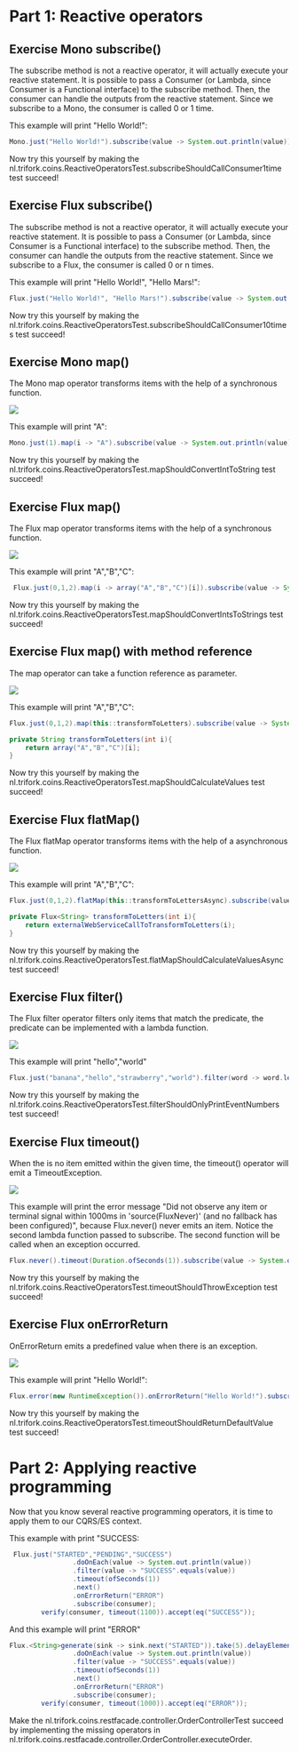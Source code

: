 # Part 1: Reactive operators
## Exercise Mono subscribe()
The subscribe method is not a reactive operator, it will actually execute your reactive statement.
It is possible to pass a Consumer (or Lambda, since Consumer is a Functional interface) to the subscribe method.
Then, the consumer can handle the outputs from the reactive statement. Since we subscribe to a Mono, the consumer is called 0 or 1 time.

This example will print "Hello World!":
```java
Mono.just("Hello World!").subscribe(value -> System.out.println(value));
```

Now try this yourself by making the nl.trifork.coins.ReactiveOperatorsTest.subscribeShouldCallConsumer1time test succeed!

## Exercise Flux subscribe()
The subscribe method is not a reactive operator, it will actually execute your reactive statement.
It is possible to pass a Consumer (or Lambda, since Consumer is a Functional interface) to the subscribe method.
Then, the consumer can handle the outputs from the reactive statement. Since we subscribe to a Flux, the consumer is called 0 or n times.

This example will print "Hello World!", "Hello Mars!":
```java
Flux.just("Hello World!", "Hello Mars!").subscribe(value -> System.out.println(value));
```

Now try this yourself by making the nl.trifork.coins.ReactiveOperatorsTest.subscribeShouldCallConsumer10times test succeed!

## Exercise Mono map()
The Mono map operator transforms items with the help of a synchronous function.

![](img/mapForMono.svg)

This example will print "A":
```java
Mono.just(1).map(i -> "A").subscribe(value -> System.out.println(value));
```

Now try this yourself by making the nl.trifork.coins.ReactiveOperatorsTest.mapShouldConvertIntToString test succeed!

## Exercise Flux map()
The Flux map operator transforms items with the help of a synchronous function.

![](img/mapForFlux.svg)

This example will print "A","B","C":
```java
 Flux.just(0,1,2).map(i -> array("A","B","C")[i]).subscribe(value -> System.out.println(value));
```
Now try this yourself by making the nl.trifork.coins.ReactiveOperatorsTest.mapShouldConvertIntsToStrings test succeed!

## Exercise Flux map() with method reference
The map operator can take a function reference as parameter.

![](img/mapForFlux.svg)

This example will print "A","B","C":
```java
Flux.just(0,1,2).map(this::transformToLetters).subscribe(value -> System.out.println(value));

private String transformToLetters(int i){
    return array("A","B","C")[i];
}

```

Now try this yourself by making the nl.trifork.coins.ReactiveOperatorsTest.mapShouldCalculateValues test succeed!

## Exercise Flux flatMap()
The Flux flatMap operator transforms items with the help of a asynchronous function.

![](img/flatMapForFlux.svg)

This example will print "A","B","C":
```java
Flux.just(0,1,2).flatMap(this::transformToLettersAsync).subscribe(value -> System.out.println(value));

private Flux<String> transformToLetters(int i){
    return externalWebServiceCallToTransformToLetters(i);
}

```

Now try this yourself by making the nl.trifork.coins.ReactiveOperatorsTest.flatMapShouldCalculateValuesAsync test succeed!

## Exercise Flux filter()
The Flux filter operator filters only items that match the predicate, the predicate can be implemented with a lambda function.

![](img/filterForFlux.svg)

This example will print "hello","world"
```java
Flux.just("banana","hello","strawberry","world").filter(word -> word.length()==5).subscribe(value -> System.out.println(value));
```

Now try this yourself by making the nl.trifork.coins.ReactiveOperatorsTest.filterShouldOnlyPrintEventNumbers test succeed!



## Exercise Flux timeout()
When the is no item emitted within the given time, the timeout() operator will emit a TimeoutException.

![](img/timeoutForFlux.svg)

This example will print the error message "Did not observe any item or terminal signal within 1000ms in 'source(FluxNever)' (and no fallback has been configured)", because Flux.never() never emits an item.
Notice the second lambda function passed to subscribe. The second function will be called when an exception occurred.

```java
Flux.never().timeout(Duration.ofSeconds(1)).subscribe(value -> System.out.println(value), error-> System.out.println(error.getMessage()));
```

Now try this yourself by making the nl.trifork.coins.ReactiveOperatorsTest.timeoutShouldThrowException test succeed!

## Exercise Flux onErrorReturn
OnErrorReturn emits a predefined value when there is an exception.

![](img/onErrorReturnForFlux.svg)

This example will print "Hello World!":

```java
Flux.error(new RuntimeException()).onErrorReturn("Hello World!").subscribe(value -> System.out.println(value));
```

Now try this yourself by making the nl.trifork.coins.ReactiveOperatorsTest.timeoutShouldReturnDefaultValue test succeed!



# Part 2: Applying reactive programming
Now that you know several reactive programming operators, it is time to apply them to our CQRS/ES context.

This example with print "SUCCESS:
```java
 Flux.just("STARTED","PENDING","SUCCESS")
                .doOnEach(value -> System.out.println(value))
                .filter(value -> "SUCCESS".equals(value))
                .timeout(ofSeconds(1))
                .next()
                .onErrorReturn("ERROR")
                .subscribe(consumer);
        verify(consumer, timeout(1100)).accept(eq("SUCCESS"));
```

And this example will print "ERROR"

```java
Flux.<String>generate(sink -> sink.next("STARTED")).take(5).delayElements(ofMillis(500)) //emit "STARTED" 5 times every 500 ms.
                .doOnEach(value -> System.out.println(value))
                .filter(value -> "SUCCESS".equals(value))
                .timeout(ofSeconds(1))
                .next()
                .onErrorReturn("ERROR")
                .subscribe(consumer);
        verify(consumer, timeout(1000)).accept(eq("ERROR"));
```

Make the nl.trifork.coins.restfacade.controller.OrderControllerTest succeed by implementing the missing operators in nl.trifork.coins.restfacade.controller.OrderController.executeOrder.


